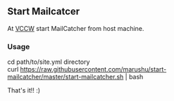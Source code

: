 ## Start Mailcatcer

At [VCCW](http://vccw.cc/) start MailCatcher from host machine.

### Usage

cd path/to/site.yml directory  
curl https://raw.githubusercontent.com/marushu/start-mailcatcher/master/start-mailcatcher.sh | bash

That's it!! :)
